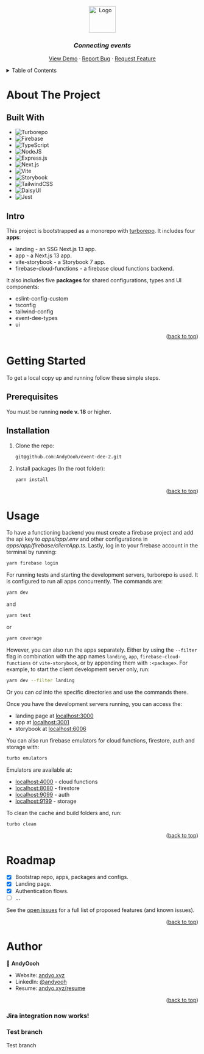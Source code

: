 <!-- Improved compatibility of back to top link: See: https://github.com/othneildrew/Best-README-Template/pull/73 -->

<a name="readme-top"></a>

<!-- PROJECT LOGO -->
<div align="center">

<img src="https://github.com/AndyOooh/event-dee-2/assets/60953822/47df893b-42af-426c-9a5b-b1108c83bd96" alt="Logo" width="" height="70">

<!-- <h1>Event Dee</h3> -->
<!-- <h4>Connecting events - An event workers platform.</h4> -->

### _Connecting events_

  <p>
    <a href="https://app-event-dee2.vercel.app/">View Demo</a>
    ·
    <a href="https://github.com/AndyOooh/repo_name/issues">Report Bug</a>
    ·
    <a href="https://github.com/AndyOooh/repo_name/issues">Request Feature</a>
  </p>
</div>

<!-- TABLE OF CONTENTS -->
<details>
  <summary>Table of Contents</summary>
  <ol>
    <li>
      <a href="#about-the-project">About The Project</a>
      <ul>
        <li><a href="#built-with">Built With</a></li>
      </ul>
      <ul>
        <li><a href="#intro">Intro</a></li>
      </ul>
    </li>
    <li>
      <a href="#getting-started">Getting Started</a>
      <ul>
        <li><a href="#prerequisites">Prerequisites</a></li>
        <li><a href="#installation">Installation</a></li>
      </ul>
    </li>
    <li><a href="#usage">Usage</a></li>
    <li><a href="#roadmap">Roadmap</a></li>
    <li><a href="#author">Author</a></li>
  </ol>
</details>

<!-- ABOUT THE PROJECT -->

# About The Project

## Built With

<!-- * [![Next][Next.js]][Next-url] -->

- ![Turborepo](https://img.shields.io/static/v1?style=for-the-badge&message=Turborepo&color=9E4C96&logo=Turborepo&logoColor=FFFFFF&label=)
- ![Firebase](https://img.shields.io/static/v1?style=for-the-badge&message=Firebase&color=222222&logo=Firebase&logoColor=FFCA28&label=)
- ![TypeScript](https://img.shields.io/badge/typescript-%23007ACC.svg?style=for-the-badge&logo=typescript&logoColor=white)
- ![NodeJS](https://img.shields.io/badge/node.js-6DA55F?style=for-the-badge&logo=node.js&logoColor=white)
- ![Express.js](https://img.shields.io/badge/express.js-%23404d59.svg?style=for-the-badge&logo=express&logoColor=%2361DAFB)
- ![Next.js](https://img.shields.io/static/v1?style=for-the-badge&message=Next.js&color=000000&logo=Next.js&logoColor=FFFFFF&label=)
- ![Vite](https://img.shields.io/static/v1?style=for-the-badge&message=Vite&color=646CFF&logo=Vite&logoColor=FFFFFF&label=)
- ![Storybook](https://img.shields.io/static/v1?style=for-the-badge&message=Storybook&color=FF4785&logo=Storybook&logoColor=FFFFFF&label=)
- ![TailwindCSS](https://img.shields.io/badge/tailwindcss-%2338B2AC.svg?style=for-the-badge&logo=tailwind-css&logoColor=white)
- ![DaisyUI](https://img.shields.io/static/v1?style=for-the-badge&message=DaisyUI&color=5A0EF8&logo=DaisyUI&logoColor=FFFFFF&label=)
- ![Jest](https://img.shields.io/static/v1?style=for-the-badge&message=Jest&color=C21325&logo=Jest&logoColor=FFFFFF&label=)

## Intro

This project is bootstrapped as a monorepo with [turborepo](https://turbo.build/). It includes four **apps**:

- landing - an SSG Next.js 13 app.
- app - a Next.js 13 app.
- vite-storybook - a Storybook 7 app.
- firebase-cloud-functions - a firebase cloud functions backend.

It also includes five **packages** for shared configurations, types and UI components:


- eslint-config-custom
- tsconfig
- tailwind-config
- event-dee-types
- ui

<p align="right">(<a href="#readme-top">back to top</a>)</p>

<!-- GETTING STARTED -->

# Getting Started

To get a local copy up and running follow these simple steps.

## Prerequisites

You must be running **node v. 18** or higher.

## Installation

1. Clone the repo:
   ```sh
   git@github.com:AndyOooh/event-dee-2.git
   ```
2. Install packages (In the root folder):
   ```sh
   yarn install
   ```

<p align="right">(<a href="#readme-top">back to top</a>)</p>

# Usage

To have a functioning backend you must create a firebase project and add the api key to _apps/app/.env_ and other configurations in _apps/app/firebase/clientApp.ts_. Lastly, log in to your firebase account in the terminal by running:

```sh
yarn firebase login
```

For running tests and starting the development servers, turborepo is used. It is configured to run all apps concurrently. The commands are:

```sh
yarn dev
```

and

```sh
yarn test
```

or

```sh
yarn coverage
```

However, you can also run the apps separately. Either by using the `--filter` flag in combination with the app names `landing`, `app`, `firebase-cloud-functions` or `vite-storybook`, or by appending them with `:<package>`. For example, to start the client development server only, run:

```sh
yarn dev --filter landing
```

Or you can _cd_ into the specific directories and use the commands there.

Once you have the development servers running, you can access the: 
- landing page at [localhost:3000](http://localhost:3000) 
- app at [localhost:3001](http://localhost:3001)
- storybook at [localhost:6006](http://localhost:6006)

You can also run firebase emulators for cloud functions, firestore, auth and storage with:

```sh
turbo emulators
```

Emulators are available at:
- [localhost:4000](http://localhost:4000) - cloud functions
- [localhost:8080](http://localhost:8080) - firestore
- [localhost:9099](http://localhost:9099) - auth
- [localhost:9199](http://localhost:9199) - storage


To clean the cache and build folders and, run:

```sh
turbo clean
```

<p align="right">(<a href="#readme-top">back to top</a>)</p>

<!-- ROADMAP -->

# Roadmap

- [x] Bootstrap repo, apps, packages and configs.
- [x] Landing page.
- [x] Authentication flows.
- [ ] ...

See the [open issues](https://github.com/AndyOooh/persona/issues) for a full list of proposed features (and known issues).

<p align="right">(<a href="#readme-top">back to top</a>)</p>

<!-- Author -->

# Author

👤 **AndyOooh**

- Website: [andyo.xyz](https://www.andyo.xyz/)
- LinkedIn: [@andyooh](https://linkedin.com/in/andyooh)
- Resume: [andyo.xyz/resume](https://www.andyo.xyz/static/media/Andreas%20Oee%20-%20Junior%20Full%20Stack%20-%20Resume.ab537effccc087b4a020.pdf)

<p align="right">(<a href="#readme-top">back to top</a>)</p>

### Jira integration now works!

<!-- MARKDOWN LINKS & IMAGES -->
<!-- https://www.markdownguide.org/basic-syntax/#reference-style-links -->

### Test branch
Test branch 

